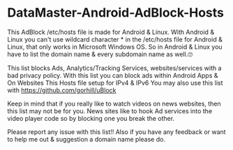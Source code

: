 # DataMaster-Android-AdBlock-Hosts
This AdBlock /etc/hosts file is made for Android & Linux.
With Android & Linux you can't use wildcard character * in the /etc/hosts file for Android & Linux,
that only works in Microsoft Windows OS.
So in Android & Linux you have to list the domain name & every subdomain name as well.🙄

This list blocks Ads, Analytics/Tracking Services, websites/services with a bad privacy policy.
With this list you can block ads within Android Apps & On Websites
This Hosts file setup for IPv4 & IPv6
You may also use this list with https://github.com/gorhill/uBlock

Keep in mind that if you really like to watch videos on news websites,
then this list may not be for you.
News sites like to hook Ad services into the video player code so by blocking one you break the other.

Please report any issue with this list!!
Also if you have any feedback or want to help me out & suggestion a domain name please do.
